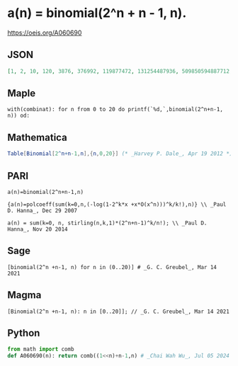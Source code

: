 # a\(n\) \= binomial\(2^n \+ n \- 1, n\)\.
https://oeis.org/A060690
## JSON
```JSON
[1, 2, 10, 120, 3876, 376992, 119877472, 131254487936, 509850594887712, 7145544812472168960, 364974894538906616240640, 68409601066028072105113098240, 47312269462735023248040155132636160, 121317088003402776955124829814219234385920]
```
## Maple
```Maple
with(combinat): for n from 0 to 20 do printf(`%d,`,binomial(2^n+n-1, n)) od:
```
## Mathematica
```Mathematica
Table[Binomial[2^n+n-1,n],{n,0,20}] (* _Harvey P. Dale_, Apr 19 2012 *)
```
## PARI
```PARI
a(n)=binomial(2^n+n-1,n)
```
```PARI
{a(n)=polcoeff(sum(k=0,n,(-log(1-2^k*x +x*O(x^n)))^k/k!),n)} \\ _Paul D. Hanna_, Dec 29 2007
```
```PARI
a(n) = sum(k=0, n, stirling(n,k,1)*(2^n+n-1)^k/n!); \\ _Paul D. Hanna_, Nov 20 2014
```
## Sage
```Sage
[binomial(2^n +n-1, n) for n in (0..20)] # _G. C. Greubel_, Mar 14 2021
```
## Magma
```Magma
[Binomial(2^n +n-1, n): n in [0..20]]; // _G. C. Greubel_, Mar 14 2021
```
## Python
```Python
from math import comb
def A060690(n): return comb((1<<n)+n-1,n) # _Chai Wah Wu_, Jul 05 2024
```
